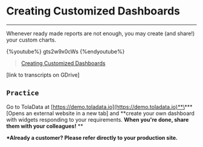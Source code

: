 # Creating Customized Dashboards

---

Whenever ready made reports are not enough, you may create \(and share!\) your custom charts.

{%youtube%} gts2w9x0cWs {%endyoutube%}  
> [Creating Customized Dashboards](https://www.youtube.com/embed/gts2w9x0cWs?rel=0)

\[link to transcripts on GDrive\] 

## `Practice`

Go to TolaData at [https://demo.toladata.io](https://demo.toladata.io)**\*** \[Opens an external website in a new tab\] and **create your own dashboard with widgets responding to your requirements. **When you're done, share them with your colleagues!** **

**\*Already a customer? Please refer directly to your production site.**

## 

## 



